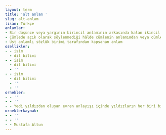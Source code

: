 ```yaml
---
layout: term
title: 'alt anlam '
slug: alt-anlam
lisan: Türkçe
anlamlar:
- Bir düşünce veya yargının birincil anlamının arkasında kalan ikincil anlam; örtük anlam, örtülü anlam
- Cümlede açık olarak söylenmediği hâlde cümlenin anlamından veya cümledeki bazı ifadelerden çıkarılabilen anlam; örtük anlam, örtülü anlam
- Üst anlamlı sözlük birimi tarafından kapsanan anlam
ozellikler:
- - isim
  - dil bilimi
- - isim
  - dil bilimi
  - ''
- - isim
  - dil bilimi
  - ''
  - ''
ornekler:
- - ''
- - ''
- - Yedi yıldızdan oluşan evren anlayışı içinde yıldızların her biri birer alt anlam oluşturmaktadır.
orneklerkaynak:
- - ''
- - ''
- - Mustafa Altun
---
```

